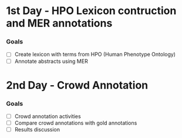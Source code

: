 # 1st Day - HPO Lexicon contruction and MER annotations

### Goals
- [ ] Create lexicon with terms from HPO (Human Phenotype Ontology)
- [ ] Annotate abstracts using MER

# 2nd Day - Crowd Annotation 

### Goals
- [ ] Crowd annotation activities 
- [ ] Compare crowd annotations with gold annotations 
- [ ] Results discussion
